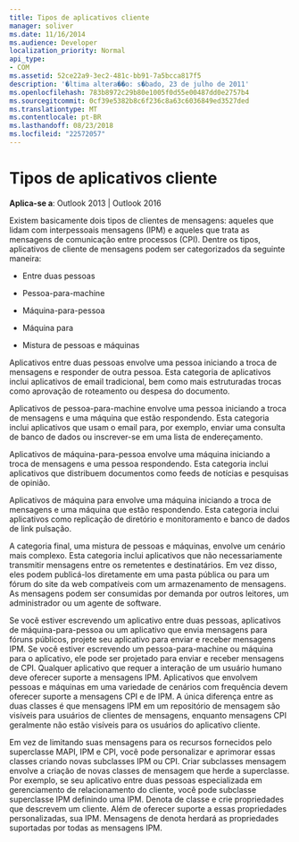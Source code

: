 ```yaml
---
title: Tipos de aplicativos cliente
manager: soliver
ms.date: 11/16/2014
ms.audience: Developer
localization_priority: Normal
api_type:
- COM
ms.assetid: 52ce22a9-3ec2-481c-bb91-7a5bcca817f5
description: '�ltima altera��o: s�bado, 23 de julho de 2011'
ms.openlocfilehash: 783b8972c29b80e1005f0d55e00487dd0e2757b4
ms.sourcegitcommit: 0cf39e5382b8c6f236c8a63c6036849ed3527ded
ms.translationtype: MT
ms.contentlocale: pt-BR
ms.lasthandoff: 08/23/2018
ms.locfileid: "22572057"
---
```

# <a name="types-of-client-applications"></a>Tipos de aplicativos cliente

  
  
**Aplica-se a**: Outlook 2013 | Outlook 2016 
  
Existem basicamente dois tipos de clientes de mensagens: aqueles que lidam com interpessoais mensagens (IPM) e aqueles que trata as mensagens de comunicação entre processos (CPI). Dentre os tipos, aplicativos de cliente de mensagens podem ser categorizados da seguinte maneira:
  
- Entre duas pessoas
    
- Pessoa-para-machine
    
- Máquina-para-pessoa
    
- Máquina para
    
- Mistura de pessoas e máquinas
    
Aplicativos entre duas pessoas envolve uma pessoa iniciando a troca de mensagens e responder de outra pessoa. Esta categoria de aplicativos inclui aplicativos de email tradicional, bem como mais estruturadas trocas como aprovação de roteamento ou despesa do documento.
  
Aplicativos de pessoa-para-machine envolve uma pessoa iniciando a troca de mensagens e uma máquina que estão respondendo. Esta categoria inclui aplicativos que usam o email para, por exemplo, enviar uma consulta de banco de dados ou inscrever-se em uma lista de endereçamento.
  
Aplicativos de máquina-para-pessoa envolve uma máquina iniciando a troca de mensagens e uma pessoa respondendo. Esta categoria inclui aplicativos que distribuem documentos como feeds de notícias e pesquisas de opinião.
  
Aplicativos de máquina para envolve uma máquina iniciando a troca de mensagens e uma máquina que estão respondendo. Esta categoria inclui aplicativos como replicação de diretório e monitoramento e banco de dados de link pulsação.
  
A categoria final, uma mistura de pessoas e máquinas, envolve um cenário mais complexo. Esta categoria inclui aplicativos que não necessariamente transmitir mensagens entre os remetentes e destinatários. Em vez disso, eles podem publicá-los diretamente em uma pasta pública ou para um fórum do site da web compatíveis com um armazenamento de mensagens. As mensagens podem ser consumidas por demanda por outros leitores, um administrador ou um agente de software.
  
Se você estiver escrevendo um aplicativo entre duas pessoas, aplicativos de máquina-para-pessoa ou um aplicativo que envia mensagens para fóruns públicos, projete seu aplicativo para enviar e receber mensagens IPM. Se você estiver escrevendo um pessoa-para-machine ou máquina para o aplicativo, ele pode ser projetado para enviar e receber mensagens de CPI. Qualquer aplicativo que requer a interação de um usuário humano deve oferecer suporte a mensagens IPM. Aplicativos que envolvem pessoas e máquinas em uma variedade de cenários com frequência devem oferecer suporte a mensagens CPI e de IPM. A única diferença entre as duas classes é que mensagens IPM em um repositório de mensagem são visíveis para usuários de clientes de mensagens, enquanto mensagens CPI geralmente não estão visíveis para os usuários do aplicativo cliente. 
  
Em vez de limitando suas mensagens para os recursos fornecidos pelo superclasse MAPI, IPM e CPI, você pode personalizar e aprimorar essas classes criando novas subclasses IPM ou CPI. Criar subclasses mensagem envolve a criação de novas classes de mensagem que herde a superclasse. Por exemplo, se seu aplicativo entre duas pessoas especializada em gerenciamento de relacionamento do cliente, você pode subclasse superclasse IPM definindo uma IPM. Denota de classe e crie propriedades que descrevem um cliente. Além de oferecer suporte a essas propriedades personalizadas, sua IPM. Mensagens de denota herdará as propriedades suportadas por todas as mensagens IPM.
  

